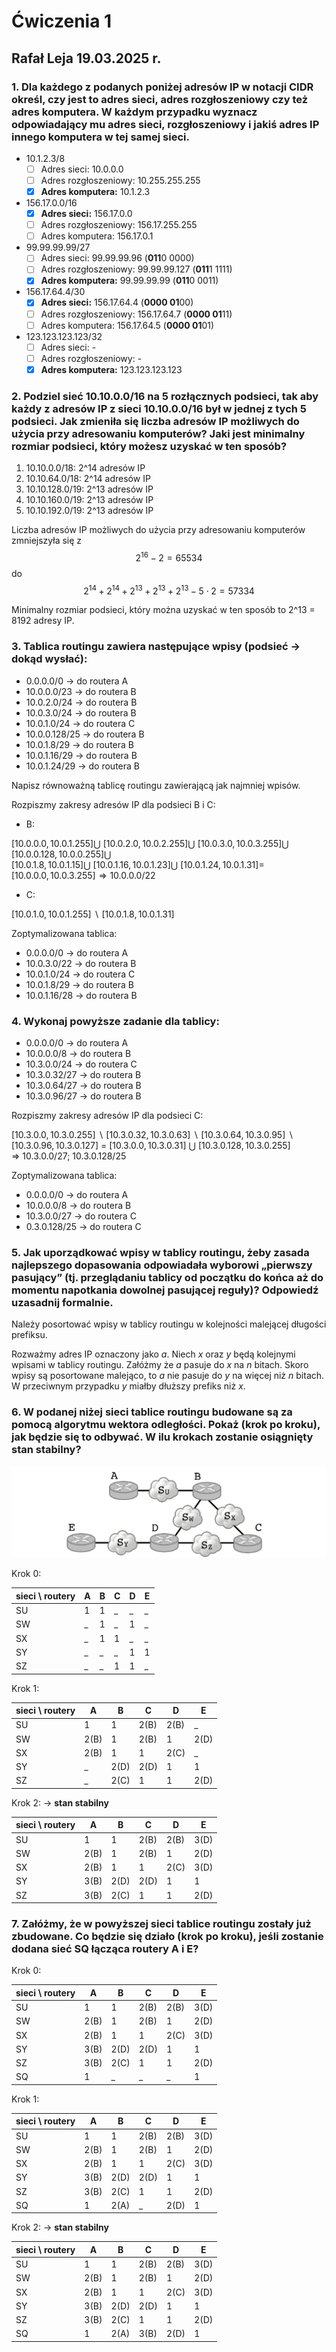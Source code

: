 # Ćwiczenia 1
## Rafał Leja 19.03.2025 r.

### 1. Dla każdego z podanych poniżej adresów IP w notacji CIDR określ, czy jest to adres sieci, adres rozgłoszeniowy czy też adres komputera. W każdym przypadku wyznacz odpowiadający mu adres sieci, rozgłoszeniowy i jakiś adres IP innego komputera w tej samej sieci.

- 10.1.2.3/8
  - [ ] Adres sieci: 10.0.0.0
  - [ ] Adres rozgłoszeniowy: 10.255.255.255
  - [x] **Adres komputera:** 10.1.2.3 
- 156.17.0.0/16
  - [x] **Adres sieci:** 156.17.0.0
  - [ ] Adres rozgłoszeniowy: 156.17.255.255
  - [ ] Adres komputera: 156.17.0.1
- 99.99.99.99/27
  - [ ] Adres sieci: 99.99.99.96 (**011**0 0000)
  - [ ] Adres rozgłoszeniowy: 99.99.99.127 (**011**1 1111)
  - [x] **Adres komputera:** 99.99.99.99 (**011**0 0011)
- 156.17.64.4/30
  - [x] **Adres sieci:** 156.17.64.4 (**0000 01**00)
  - [ ] Adres rozgłoszeniowy: 156.17.64.7 (**0000 01**11)
  - [ ] Adres komputera: 156.17.64.5 (**0000 01**01)
- 123.123.123.123/32
  - [ ] Adres sieci: -
  - [ ] Adres rozgłoszeniowy: -
  - [x] **Adres komputera:** 123.123.123.123
  
### 2. Podziel sieć 10.10.0.0/16 na 5 rozłącznych podsieci, tak aby każdy z adresów IP z sieci 10.10.0.0/16 był w jednej z tych 5 podsieci. Jak zmieniła się liczba adresów IP możliwych do użycia przy adresowaniu komputerów? Jaki jest minimalny rozmiar podsieci, który możesz uzyskać w ten sposób?

1. 10.10.0.0/18: 2^14 adresów IP
2. 10.10.64.0/18: 2^14 adresów IP
3. 10.10.128.0/19: 2^13 adresów IP
4. 10.10.160.0/19: 2^13 adresów IP
5. 10.10.192.0/19: 2^13 adresów IP

Liczba adresów IP możliwych do użycia przy adresowaniu komputerów zmniejszyła się z
$$2^{16} - 2 = 65534$$
do
$$2^{14} + 2^{14} + 2^{13} + 2^{13} + 2^{13} - 5 \cdot 2 = 57334$$

Minimalny rozmiar podsieci, który można uzyskać w ten sposób to 2^13 = 8192 adresy IP.

### 3. Tablica routingu zawiera następujące wpisy (podsieć → dokąd wysłać):

- 0.0.0.0/0 → do routera A
- 10.0.0.0/23 → do routera B
- 10.0.2.0/24 → do routera B
- 10.0.3.0/24 → do routera B
- 10.0.1.0/24 → do routera C
- 10.0.0.128/25 → do routera B
- 10.0.1.8/29 → do routera B
- 10.0.1.16/29 → do routera B
- 10.0.1.24/29 → do routera B

Napisz równoważną tablicę routingu zawierającą jak najmniej wpisów.

Rozpiszmy zakresy adresów IP dla podsieci B i C:

- B:

$[10.0.0.0, 10.0.1.255] \bigcup$ 
$[10.0.2.0, 10.0.2.255] \bigcup$ 
$[10.0.3.0, 10.0.3.255] \bigcup$ 
$[10.0.0.128, 10.0.0.255] \bigcup$ \
$[10.0.1.8, 10.0.1.15] \bigcup$ 
$[10.0.1.16, 10.0.1.23] \bigcup$ 
$[10.0.1.24, 10.0.1.31] =$ \
$[10.0.0.0, 10.0.3.255] \Rightarrow 10.0.0.0/22$

- C:

$[10.0.1.0, 10.0.1.255]$ $\backslash$ $[10.0.1.8, 10.0.1.31]$ 

  
Zoptymalizowana tablica:

- 0.0.0.0/0 → do routera A
- 10.0.3.0/22 → do routera B
- 10.0.1.0/24 → do routera C
- 10.0.1.8/29 → do routera B
- 10.0.1.16/28 → do routera B


### 4. Wykonaj powyższe zadanie dla tablicy:

- 0.0.0.0/0 → do routera A
- 10.0.0.0/8 → do routera B
- 10.3.0.0/24 → do routera C
- 10.3.0.32/27 → do routera B
- 10.3.0.64/27 → do routera B
- 10.3.0.96/27 → do routera B

Rozpiszmy zakresy adresów IP dla podsieci C:

$[10.3.0.0, 10.3.0.255]$ $\backslash$ 
$[10.3.0.32, 10.3.0.63]$ $\backslash$ 
$[10.3.0.64, 10.3.0.95]$ $\backslash$ 
$[10.3.0.96, 10.3.0.127]$ =
$[10.3.0.0, 10.3.0.31]$ $\bigcup$ $[10.3.0.128, 10.3.0.255]$ \
$\Rightarrow$ $10.3.0.0/27$; $10.3.0.128/25$

Zoptymalizowana tablica:

- 0.0.0.0/0 → do routera A
- 10.0.0.0/8 → do routera B
- 10.3.0.0/27 → do routera C
- 0.3.0.128/25 → do routera C

### 5. Jak uporządkować wpisy w tablicy routingu, żeby zasada najlepszego dopasowania odpowiadała wyborowi „pierwszy pasujący” (tj. przeglądaniu tablicy od początku do końca aż do momentu napotkania dowolnej pasującej reguły)? Odpowiedź uzasadnij formalnie.

Należy posortować wpisy w tablicy routingu w kolejności malejącej długości prefiksu. 

Rozważmy adres IP oznaczony jako $a$.
Niech $x$ oraz $y$ będą kolejnymi wpisami w tablicy routingu. Załóżmy że $a$ pasuje do $x$ na $n$ bitach. Skoro wpisy są posortowane malejąco, to $a$ nie pasuje do $y$ na więcej niż $n$ bitach. W przeciwnym przypadku $y$ miałby dłuższy prefiks niż $x$.

### 6. W podanej niżej sieci tablice routingu budowane są za pomocą algorytmu wektora odległości. Pokaż (krok po kroku), jak będzie się to odbywać. W ilu krokach zostanie osiągnięty stan stabilny?

![](image.png)

Krok 0:

sieci \\ routery   | A | B | C | D | E
---|---|---|---|---|---
SU | 1 | 1 | _ | _ | _
SW | _ | 1 | _ | 1 | _
SX | _ | 1 | 1 | _ | _
SY | _ | _ | _ | 1 | 1
SZ | _ | _ | 1 | 1 | _

Krok 1: 

sieci \\ routery   | A | B | C | D | E
---|---|---|---|---|---
SU | 1 | 1 | 2(B) | 2(B) | _
SW | 2(B) | 1 | 2(B) | 1 | 2(D)
SX | 2(B) | 1 | 1 | 2(C) | _
SY | _ | 2(D) | 2(D) | 1 | 1
SZ | _ | 2(C) | 1 | 1 | 2(D)

Krok 2: -> **stan stabilny**

sieci \\ routery   | A | B | C | D | E
---|---|---|---|---|---
SU | 1 | 1 | 2(B) | 2(B) | 3(D)
SW | 2(B) | 1 | 2(B) | 1 | 2(D)
SX | 2(B) | 1 | 1 | 2(C) | 3(D)
SY | 3(B) | 2(D) | 2(D) | 1 | 1
SZ | 3(B) | 2(C) | 1 | 1 | 2(D)

### 7. Załóżmy, że w powyższej sieci tablice routingu zostały już zbudowane. Co będzie się działo (krok po kroku), jeśli zostanie dodana sieć SQ łącząca routery A i E?

Krok 0:

sieci \\ routery   | A | B | C | D | E
---|---|---|---|---|---
SU | 1 | 1 | 2(B) | 2(B) | 3(D)
SW | 2(B) | 1 | 2(B) | 1 | 2(D)
SX | 2(B) | 1 | 1 | 2(C) | 3(D)
SY | 3(B) | 2(D) | 2(D) | 1 | 1
SZ | 3(B) | 2(C) | 1 | 1 | 2(D)
SQ | 1 | _ | _ | _ | 1

Krok 1:

sieci \\ routery   | A | B | C | D | E
---|---|---|---|---|---
SU | 1 | 1 | 2(B) | 2(B) | 3(D)
SW | 2(B) | 1 | 2(B) | 1 | 2(D)
SX | 2(B) | 1 | 1 | 2(C) | 3(D)
SY | 3(B) | 2(D) | 2(D) | 1 | 1
SZ | 3(B) | 2(C) | 1 | 1 | 2(D)
SQ | 1 | 2(A) | _ | 2(D) | 1

Krok 2: -> **stan stabilny**

sieci \\ routery   | A | B | C | D | E
---|---|---|---|---|---
SU | 1 | 1 | 2(B) | 2(B) | 3(D)
SW | 2(B) | 1 | 2(B) | 1 | 2(D)
SX | 2(B) | 1 | 1 | 2(C) | 3(D)
SY | 3(B) | 2(D) | 2(D) | 1 | 1
SZ | 3(B) | 2(C) | 1 | 1 | 2(D)
SQ | 1 | 2(A) | 3(B) | 2(D) | 1